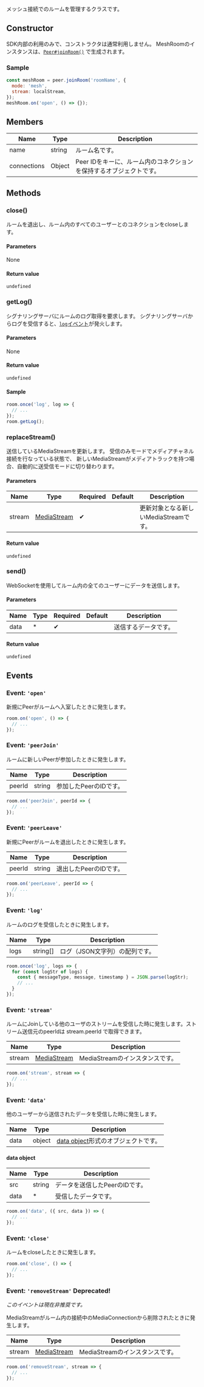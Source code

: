 メッシュ接続でのルームを管理するクラスです。

## Constructor

SDK内部の利用のみで、コンストラクタは通常利用しません。
MeshRoomのインスタンスは、[`Peer#joinRoom()`](../peer#joinroom) で生成されます。

### Sample

```js
const meshRoom = peer.joinRoom('roomName', {
  mode: 'mesh',
  stream: localStream,
});
meshRoom.on('open', () => {});
```

## Members

| Name        | Type   | Description                                        |
| ----------- | ------ | -------------------------------------------------- |
| name        | string | ルーム名です。                                     |
| connections | Object | Peer IDをキーに、ルーム内のコネクションを保持するオブジェクトです。 |

## Methods

### close()

ルームを退出し、ルーム内のすべてのユーザーとのコネクションをcloseします。

#### Parameters

None

#### Return value

`undefined`

### getLog()

シグナリングサーバにルームのログ取得を要求します。
シグナリングサーバからログを受信すると、[`log`イベント](#log)が発火します。

#### Parameters

None

#### Return value

`undefined`

#### Sample

```js
room.once('log', log => {
  // ...
});
room.getLog();
```

### replaceStream()

送信しているMediaStreamを更新します。
受信のみモードでメディアチャネル接続を行なっている状態で、
新しいMediaStreamがメディアトラックを持つ場合、自動的に送受信モードに切り替わります。

#### Parameters

| Name   | Type          | Required | Default | Description                             |
|--------|---------------|----------|---------|-----------------------------------------|
| stream | [MediaStream] | ✔        |         | 更新対象となる新しいMediaStreamです。 |

#### Return value

`undefined`

### send()

WebSocketを使用してルーム内の全てのユーザーにデータを送信します。

#### Parameters

| Name | Type | Required | Default | Description          |
| ---- | ---- | -------- | ------- | -------------------- |
| data | *    | ✔        |         | 送信するデータです。 |

#### Return value

`undefined`

## Events

### Event: `'open'`

新規にPeerがルームへ入室したときに発生します。

```js
room.on('open', () => {
  // ...
});
```

### Event: `'peerJoin'`

ルームに新しいPeerが参加したときに発生します。

| Name   | Type   | Description    |
| ------ | ------ | -------------- |
| peerId | string | 参加したPeerのIDです。 |

```js
room.on('peerJoin', peerId => {
  // ...
});
```

### Event: `'peerLeave'`

新規にPeerがルームを退出したときに発生します。

| Name   | Type   | Description    |
| ------ | ------ | -------------- |
| peerId | string | 退出したPeerのIDです。 |

```js
room.on('peerLeave', peerId => {
  // ...
});
```

### Event: `'log'`

ルームのログを受信したときに発生します。

| Name | Type     | Description                  |
| ---- | -------- | ---------------------------- |
| logs | string[] | ログ（JSON文字列）の配列です。 |

```js
room.once('log', logs => {
  for (const logStr of logs) {
    const { messageType, message, timestamp } = JSON.parse(logStr);
    // ...
  }
});
```

### Event: `'stream'`

ルームにJoinしている他のユーザのストリームを受信した時に発生します。ストリーム送信元のpeerIdは stream.peerId で取得できます。

| Name   | Type        | Description                     |
| ------ | ----------- | ------------------------------- |
| stream | [MediaStream] | MediaStreamのインスタンスです。 |

```js
room.on('stream', stream => {
  // ...
});
```

### Event: `'data'`

他のユーザーから送信されたデータを受信した時に発生します。

| Name | Type   | Description                                         |
| ---- | ------ | --------------------------------------------------- |
| data | object | [data object](#data-object)形式のオブジェクトです。 |


#### data object

| Name | Type   | Description                    |
| ---- | ------ | ------------------------------ |
| src  | string | データを送信したPeerのIDです。 |
| data | *      | 受信したデータです。           |

```js
room.on('data', ({ src, data }) => {
  // ...
});
```

### Event: `'close'`

ルームをcloseしたときに発生します。

```js
room.on('close', () => {
  // ...
});
```

### Event: `'removeStream'` **Deprecated!**

*このイベントは現在非推奨です。*

MediaStreamがルーム内の接続中のMediaConnectionから削除されたときに発生します。

| Name   | Type        | Description                     |
| ------ | ----------- | ------------------------------- |
| stream | [MediaStream] | MediaStreamのインスタンスです。 |

```js
room.on('removeStream', stream => {
  // ...
});
```

[MediaStream]: https://w3c.github.io/mediacapture-main/#mediastream
